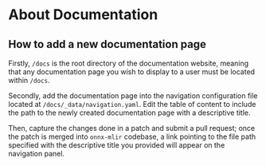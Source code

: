 # About Documentation

## How to add a new documentation page

Firstly, `/docs` is the root directory of the documentation website, meaning that any
documentation page you wish to display to a user must be located within `/docs`.

Secondly, add the documentation page into the navigation configuration file located at
`/docs/_data/navigation.yaml`. Edit the table of content to include the path to
the newly created documentation page with a descriptive title.

Then, capture the changes done in a patch and submit a pull request; once the patch is
merged into `onnx-mlir` codebase, a link pointing to the file path specified with the
descriptive title you provided will appear on the navigation panel.